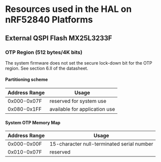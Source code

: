 # Resources used in the HAL on nRF52840 Platforms

## External QSPI Flash MX25L3233F

### OTP Region (512 bytes/4K bits)

The system firmware does not set the secure lock-down bit for the OTP region. See section 6.II of the datasheet. 

#### Partitioning scheme

| Address Range | Usage |
| ------------- | ----- |
| 0x000-0x07F | reserved for system use |
| 0x080-0x1FF | available for application use |

#### System OTP Memory Map

| Address Range | Usage |
| ------------- | ----- |
| 0x000-0x00F | 15-character null-terminated serial number |
| 0x010-0x07F | reserved |






